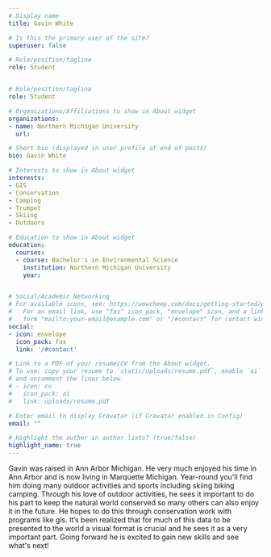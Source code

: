 ```yaml
---
# Display name
title: Gavin White

# Is this the primary user of the site?
superuser: false

# Role/position/tagline
role: Student


# Role/position/tagline
role: Student

# Organizations/Affiliations to show in About widget
organizations:
- name: Northern Michigan University
  url: 

# Short bio (displayed in user profile at end of posts)
bio: Gavin White

# Interests to show in About widget
interests:
- GIS
- Conservation
- Camping
- Trumpet
- Skiing
- Outdoors

# Education to show in About widget
education:
  courses:
  - course: Bachelor's in Environmental Science
    institution: Northern Michigan University
    year: 


# Social/Academic Networking
# For available icons, see: https://wowchemy.com/docs/getting-started/page-builder/#icons
#   For an email link, use "fas" icon pack, "envelope" icon, and a link in the
#   form "mailto:your-email@example.com" or "/#contact" for contact widget.
social:
- icon: envelope
  icon_pack: fas
  link: '/#contact'

# Link to a PDF of your resume/CV from the About widget.
# To use: copy your resume to `static/uploads/resume.pdf`, enable `ai` icons in `params.toml`,
# and uncomment the lines below.
# - icon: cv
#   icon_pack: ai
#   link: uploads/resume.pdf

# Enter email to display Gravatar (if Gravatar enabled in Config)
email: ""

# Highlight the author in author lists? (true/false)
highlight_name: true
---
```


Gavin was raised in Ann Arbor Michigan. He very much enjoyed his time in Ann Arbor and is now living in Marquette Michigan. Year-round you'll find him doing many outdoor activities and sports including skiing biking camping. Through his love of outdoor activities, he sees it important to do his part to keep the natural world conserved so many others can also enjoy it in the future. He hopes to do this through conservation work with programs like gis. It’s been realized that for much of this data to be presented to the world a visual format is crucial and he sees it as a very important part. Going forward he is excited to gain new skills and see what's next!




